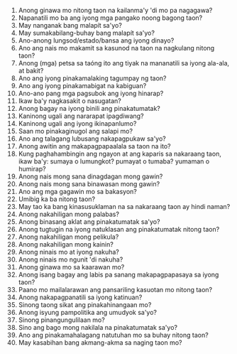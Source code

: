 1. Anong ginawa mo nitong taon na kailanma'y 'di mo pa nagagawa?
2. Napanatili mo ba ang iyong mga pangako noong bagong taon?
3. May nanganak bang malapít sa'yo?
4. May sumakabilang-buhay bang malapít sa'yo?
5. Ano-anong lungsod/estado/bansa ang iyong dinayo?
6. Ano ang nais mo makamit sa kasunod na taon na nagkulang nitong taon?
7. Anong (mga) petsa sa taóng ito ang tiyak na mananatili sa iyong ala-ala, at bakit? 
8. Ano ang iyong pinakamalaking tagumpay ng taon?
9. Ano ang iyong pinakamabigat na kabiguan?
10. Ano-ano pang mga pagsubok ang iyong hinarap?
11. Ikaw ba'y nagkasakit o nasugatan?
12. Anong bagay na iyong binili ang pinakatumatak?
13. Kaninong ugali ang nararapat ipagdiwang?
14. Kaninong ugali ang iyong ikinapanlumo?
15. Saan mo pinakaginugol ang salapi mo?
16. Ano ang talagang lubusang nakapagpukaw sa'yo?
17. Anong awitin ang makapagpapaalala sa taon na ito?
18. Kung paghahambingin ang ngayon at ang kaparis sa nakaraang taon, ikaw ba'y: sumaya o lumungkot? pumayat o tumaba? yumaman o humirap?
19. Anong nais mong sana dinagdagan mong gawin?
20. Anong nais mong sana binawasan mong gawin?
21. Ano ang mga gagawin mo sa bakasyon?
22. Umibig ka ba nitong taon?
23. May tao ka bang kinasusuklaman na sa nakaraang taon ay hindi naman? 
24. Anong nakahiligan mong palabas?
25. Anong binasang aklat ang pinakatumatak sa'yo?
26. Anong tugtugin na iyong natuklasan ang pinakatumatak nitong taon?
27. Anong nakahiligan mong pelikula?
28. Anong nakahiligan mong kainin?
29. Anong ninais mo at iyong nakuha?
30. Anong ninais mo ngunit 'di nakuha?
31. Anong ginawa mo sa kaarawan mo?
32. Anong isang bagay ang labis pa sanang makapagpapasaya sa iyong taon? 
33. Paano mo mailalarawan ang pansariling kasuotan mo nitong taon?
34. Anong nakapagpanatili sa iyong katinuan?
35. Sinong taong sikat ang pinakahinangaan mo?
36. Anong isyung pampolitika ang umudyok sa'yo?
37. Sinong pinangungulilaan mo?
38. Sino ang bago mong nakilala na pinakatumatak sa'yo?
39. Ano ang pinakamahalagang natutuhan mo sa buhay nitong taon?
40. May kasabihan bang akmang-akma sa naging taon mo?
